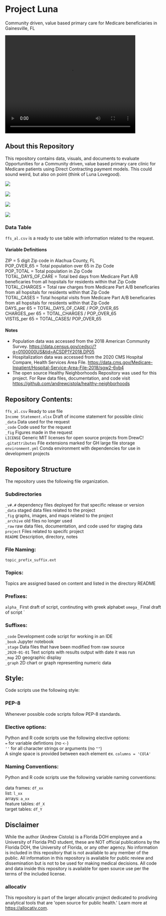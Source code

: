 # Project Luna
Community driven, value based primary care for Medicare beneficiaries in Gainesville, FL

<video width="420" height="315"
src="https://youtu.be/lje5HQw7pR4">
</video>

## About this Repository
This repository contains data, visuals, and documents to evaluate Opportunities for a Community driven, value based primary care clinic for Medicare patients using Direct Contracting payment models. This could sound weird, but also on point (think of Luna Lovegood).  

![](_fig/ffs_map_al_visits.png)<br>
<br>
![](_fig/ffs_map_al_pop.png)<br>
<br>
![](_fig/adv_map_al_adv.png)<br>
<br>
![](_fig/ffs_map_fl_visits.png)

### Data Table
`ffs_al.csv` is a ready to use table with information related to the request. 

#### Variable Definitions
ZIP = 5 digit Zip code in Alachua County, FL<br>
POP_OVER_65 = Total population over 65 in Zip Code<br>
POP_TOTAL = Total population in Zip Code<br>
TOTAL_DAYS_OF_CARE = Total bed days from Medicare Part A/B beneficaries from all hopsitals for residents within that Zip Code<br>
TOTAL_CHARGES = Total raw charges from Medicare Part A/B beneficaries from all hopsitals for residents within that Zip Code<br>
TOTAL_CASES = Total hospital visits from Medicare Part A/B beneficaries from all hopsitals for residents within that Zip Code<br>
DAYS_per 65 = TOTAL_DAYS_OF_CARE / POP_OVER_65<br>
CHARGES_per 65 = TOTAL_CHARGES / POP_OVER_65<br>
VISTIS_per 65 = TOTAL_CASES/ POP_OVER_65<br>

#### Notes
- Population data was accessed from the 2018 American Community Survey. https://data.census.gov/cedsci/?g=0100000US&tid=ACSDP1Y2018.DP05<br>
- Hospitalization data was accessed from the 2020 CMS Hospital Compare, Health Services Area File. https://data.cms.gov/Medicare-Inpatient/Hospital-Service-Area-File-2018/sgw2-6vb4<br>
- The open source Healthy Neighborhoods Repository was used for this project. For Raw data files, documentation, and code visit https://github.com/andrewcistola/healthy-neighborhoods<br>

## Repository Contents:
`ffs_al.csv` Ready to use file<br>
`Income Statement.xlsx` Draft of income statement for possible clinic<br>
`_data` Data used for the request<br>
`_code` Code used for the request<br>
`_fig` Figures made in the request<br>
`LICENSE` Generic MIT licenses for open source projects from DrewC!<br>
`.gitattributes` File extensions marked for GH large file storage<br>
`environment.yml` Conda environment with dependencies for use in development projects<br>

## Repository Structure
The repository uses the following file organization.

### Subdirectories
`_v#.#` dependency files deployed for that specific release or version<br>
`_data` staged data files related to the project<br>
`_fig` graphs, images, and maps related to the project<br>
`_archive` old files no longer used<br>
`_raw` raw data files, documentation, and code used for staging data<br>
`project` Files related to specifc project<br>
`README` Description, directory, notes

### File Naming:
`topic_prefix_suffix.ext`

### Topics:
Topics are assigned based on content and listed in the directory README

### Prefixes:
`alpha_` First draft of script, continuting with greek alphabet
`omega_` Final draft of script
`
### Suffixes:
`_code` Development code script for working in an IDE<br>
`_book` Jupyter notebook <br>
`_stage` Data files that have been modified from raw source<br>
`_2020-01-01` Text scripts with results output with date it was run<br>
`_map` 2D geographic display<br>
`_graph` 2D chart or graph representing numeric data

## Style:
Code scripts use the following style:

### PEP-8
Whenever possible code scripts follow PEP-8 standards. 

### Elective options:
Python and R code scripts use the following elective options:<br>
`=` for variable defintions (no `<-`)<br>
`''` for all character strings or arguments (no `""`) <br>
A single space is provided between each element ex. `columns = 'COlA'`<br>

### Naming Conventions:
Python and R code scripts use the following variable naming conventions:<br>
<br>
data frames: `df_xx`<br>
list: `l_xx`<br>
arrays: `a_xx`<br>
feature tables: `df_X`<br>
target tables: `df_Y`<br>

## Disclaimer
While the author (Andrew Cistola) is a Florida DOH employee and a University of Florida PhD student, these are NOT official publications by the Florida DOH, the University of Florida, or any other agency. 
No information is included in this repository that is not available to any member of the public. 
All information in this repository is available for public review and dissemination but is not to be used for making medical decisions. 
All code and data inside this repository is available for open source use per the terms of the included license. 

### allocativ
This repository is part of the larger allocativ project dedicated to prodiving analytical tools that are 'open source for public health.' Learn more at https://allocativ.com. 
